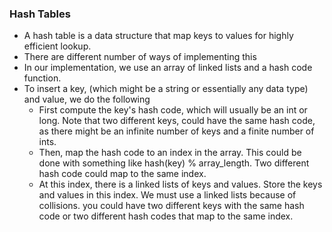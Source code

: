 ### Hash Tables
- A hash table is a data structure that map keys to values for highly efficient lookup.
- There are different number of ways of implementing this
- In our implementation, we use an array of linked lists and a hash code function. 
- To insert a key, (which might be a string or essentially any data type) and value, we do the following
    - First compute the key's hash code, which will usually be an int or long. Note that two different keys, could have the same hash code, as there might be an infinite number of keys and a finite number of ints.
    - Then, map the hash code to an index in the array. This could be done with something like hash(key) % array_length. Two different hash code could map to the same index.
    - At this index, there is a linked lists of keys and values. Store the keys and values in this index. We must use a linked lists because of collisions. you could have two different keys with the same hash code or two different hash codes that map to the same index.

